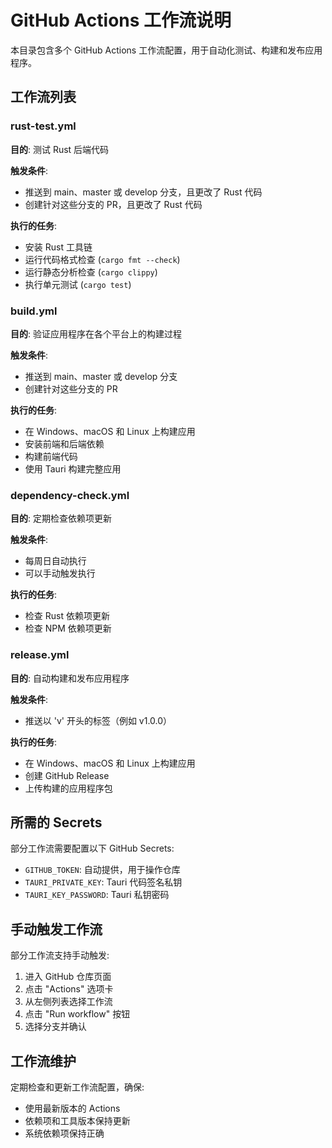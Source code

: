 # GitHub Actions 工作流说明

本目录包含多个 GitHub Actions 工作流配置，用于自动化测试、构建和发布应用程序。

## 工作流列表

### rust-test.yml

**目的**: 测试 Rust 后端代码

**触发条件**:
- 推送到 main、master 或 develop 分支，且更改了 Rust 代码
- 创建针对这些分支的 PR，且更改了 Rust 代码

**执行的任务**:
- 安装 Rust 工具链
- 运行代码格式检查 (`cargo fmt --check`)
- 运行静态分析检查 (`cargo clippy`)
- 执行单元测试 (`cargo test`)

### build.yml

**目的**: 验证应用程序在各个平台上的构建过程

**触发条件**:
- 推送到 main、master 或 develop 分支
- 创建针对这些分支的 PR

**执行的任务**:
- 在 Windows、macOS 和 Linux 上构建应用
- 安装前端和后端依赖
- 构建前端代码
- 使用 Tauri 构建完整应用

### dependency-check.yml

**目的**: 定期检查依赖项更新

**触发条件**:
- 每周日自动执行
- 可以手动触发执行

**执行的任务**:
- 检查 Rust 依赖项更新
- 检查 NPM 依赖项更新

### release.yml

**目的**: 自动构建和发布应用程序

**触发条件**:
- 推送以 'v' 开头的标签（例如 v1.0.0）

**执行的任务**:
- 在 Windows、macOS 和 Linux 上构建应用
- 创建 GitHub Release
- 上传构建的应用程序包

## 所需的 Secrets

部分工作流需要配置以下 GitHub Secrets:

- `GITHUB_TOKEN`: 自动提供，用于操作仓库
- `TAURI_PRIVATE_KEY`: Tauri 代码签名私钥
- `TAURI_KEY_PASSWORD`: Tauri 私钥密码

## 手动触发工作流

部分工作流支持手动触发:

1. 进入 GitHub 仓库页面
2. 点击 "Actions" 选项卡
3. 从左侧列表选择工作流
4. 点击 "Run workflow" 按钮
5. 选择分支并确认

## 工作流维护

定期检查和更新工作流配置，确保:

- 使用最新版本的 Actions
- 依赖项和工具版本保持更新
- 系统依赖项保持正确 